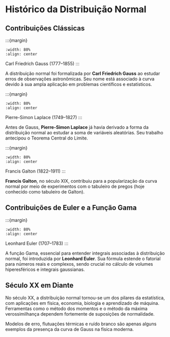 # Histórico da Distribuição Normal

## Contribuições Clássicas

:::{margin}

```{image} imgs/gauss.png
:width: 80%
:align: center
```

Carl Friedrich Gauss (1777–1855)
:::

A distribuição normal foi formalizada por **Carl Friedrich Gauss** ao estudar erros de observações astronômicas. Seu nome está associado à curva devido à sua ampla aplicação em problemas científicos e estatísticos.

:::{margin}

```{image} imgs/laplace.png
:width: 80%
:align: center
```

Pierre-Simon Laplace (1749–1827)
:::

Antes de Gauss, **Pierre-Simon Laplace** já havia derivado a forma da distribuição normal ao estudar a soma de variáveis aleatórias. Seu trabalho antecipou o Teorema Central do Limite.

:::{margin}

```{image} imgs/galton.png
:width: 80%
:align: center
```

Francis Galton (1822–1911)
:::

**Francis Galton**, no século XIX, contribuiu para a popularização da curva normal por meio de experimentos com o tabuleiro de pregos (hoje conhecido como tabuleiro de Galton).

## Contribuições de Euler e a Função Gama

:::{margin}

```{image} imgs/euler.png
:width: 80%
:align: center
```

Leonhard Euler (1707–1783)
:::

A função Gama, essencial para entender integrais associadas à distribuição normal, foi introduzida por **Leonhard Euler**. Sua fórmula estende o fatorial para números reais e complexos, sendo crucial no cálculo de volumes hiperesféricos e integrais gaussianas.

## Século XX em Diante

No século XX, a distribuição normal tornou-se um dos pilares da estatística, com aplicações em física, economia, biologia e aprendizado de máquina. Ferramentas como o método dos momentos e o método da máxima verossimilhança dependem fortemente de suposições de normalidade.

Modelos de erro, flutuações térmicas e ruído branco são apenas alguns exemplos da presença da curva de Gauss na física moderna.
